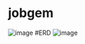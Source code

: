 # jobgem
![image](https://github.com/user-attachments/assets/6845571f-dcf4-41ed-9551-17b524dcc445)
#ERD
![image](https://github.com/user-attachments/assets/0d5b8318-0119-464c-aad8-a26f3687b0a2)

